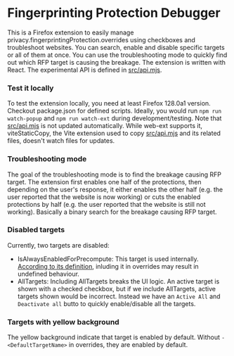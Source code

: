 # Fingerprinting Protection Debugger

This is a Firefox extension to easily manage privacy.fingerprintingProtection.overrides using checkboxes and troubleshoot websites. You can search, enable and disable specific targets or all of them at once. You can use the troubleshooting mode to quickly find out which RFP target is causing the breakage. The extension is written with React. The experimental API is defined in [src/api.mjs](src/api.mjs).

### Test it locally

To test the extension locally, you need at least Firefox 128.0a1 version. Checkout package.json for defined scripts. Ideally, you would run `npm run watch-popup` and `npm run watch-ext` during development/testing. Note that [src/api.mjs](src/api.mjs) is not updated automatically. While web-ext supports it, viteStaticCopy, the Vite extension used to copy [src/api.mjs](src/api.mjs) and its related files, doesn't watch files for updates.

### Troubleshooting mode

The goal of the troubleshooting mode is to find the breakage causing RFP target. The extension first enables one half of the protections, then depending on the user's response, it either enables the other half (e.g. the user reported that the website is now working) or cuts the enabled protections by half (e.g. the user reported that the website is still not working). Basically a binary search for the breakage causing RFP target.

### Disabled targets

Currently, two targets are disabled:

- IsAlwaysEnabledForPrecompute: This target is used internally. [According to its definition](https://searchfox.org/mozilla-central/rev/fa86401b80f19afb6ed9bfca127ecc5e3a6f0cdc/toolkit/components/resistfingerprinting/RFPTargets.inc#101-110), inluding it in overrides may result in undefined behaviour.
- AllTargets: Including AllTargets breaks the UI logic. An active target is shown with a checked checkbox, but if we include AllTargets, active targets shown would be incorrect. Instead we have an `Active All` and `Deactivate all` butto to quickly enable/disable all the targets.

### Targets with yellow background

The yellow background indicate that target is enabled by default. Without `-<DefaultTargetName>` in overrides, they are enabled by default.
